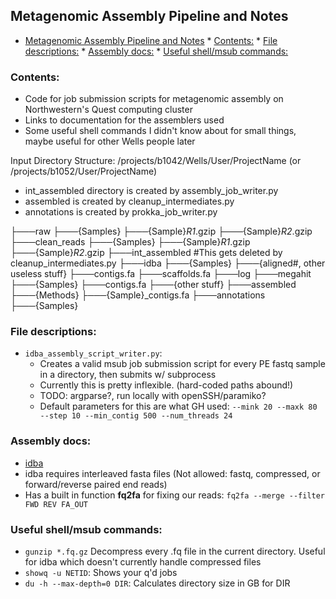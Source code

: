 ## Metagenomic Assembly Pipeline and Notes

* [Metagenomic Assembly Pipeline and Notes](#metagenomic-assembly-pipeline-and-notes)
         * [Contents:](#contents)
         * [File descriptions:](#file-descriptions)
         * [Assembly docs:](#assembly-docs)
         * [Useful shell/msub commands:](#useful-shellmsub-commands)

### Contents:
* Code for job submission scripts for metagenomic assembly on Northwestern's Quest computing cluster
* Links to documentation for the assemblers used
* Some useful shell commands I didn't know about for small things, maybe useful for other Wells people later


Input Directory Structure:
/projects/b1042/Wells/User/ProjectName (or /projects/b1052/User/ProjectName)
* int_assembled directory is created by assembly_job_writer.py
* assembled is created by cleanup_intermediates.py
* annotations is created by prokka_job_writer.py

├───raw
    ├───{Samples}
        ├───{Sample}*R1*.gzip
        ├───{Sample}*R2*.gzip
├───clean_reads
    ├───{Samples}
        ├───{Sample}*R1*.gzip
        ├───{Sample}*R2*.gzip
├───int_assembled #This gets deleted by cleanup_intermediates.py
    ├───idba
        ├───{Samples}
            ├───{aligned#, other useless stuff}
            ├───contigs.fa
            ├───scaffolds.fa
            ├───log
    ├───megahit
        ├───{Samples}
            ├───contigs.fa
            ├───{other stuff}
├───assembled
    ├───{Methods}
        ├───{Sample}_contigs.fa
├───annotations
    ├───{Samples}



### File descriptions:
* `idba_assembly_script_writer.py`:
  * Creates a valid msub job submission script for every PE fastq sample in a directory, then submits w/ subprocess
  * Currently this is pretty inflexible. (hard-coded paths abound!)
  * TODO: argparse?, run locally with openSSH/paramiko?
  * Default parameters for this are what GH used: `--mink 20 --maxk 80 --step 10 --min_contig 500 --num_threads 24`

### Assembly docs:
* [idba](https://github.com/loneknightpy/idba)
* idba requires interleaved fasta files (Not allowed: fastq, compressed, or forward/reverse paired end reads)
* Has a built in function **fq2fa** for fixing our reads: `fq2fa --merge --filter FWD REV FA_OUT`

### Useful shell/msub commands:
* `gunzip *.fq.gz` Decompress every .fq file in the current directory. Useful for idba which doesn't currently handle compressed files
* `showq -u NETID`: Shows your q'd jobs
* `du -h --max-depth=0 DIR`: Calculates directory size in GB for DIR
